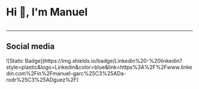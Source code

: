 <h1>Hi 👋, I'm Manuel</h1>

<img>
<hr>
<h2>Social media</h2>
![Static Badge](https://img.shields.io/badge/Linkedin%20-%20linkedin?style=plastic&logo=Linkedin&color=blue&link=https%3A%2F%2Fwww.linkedin.com%2Fin%2Fmanuel-garc%25C3%25ADa-rodr%25C3%25ADguez%2F)

